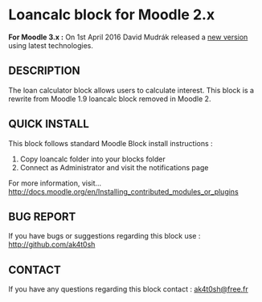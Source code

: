 Loancalc block for Moodle 2.x
=============================

__For Moodle 3.x :__  On 1st April 2016 David Mudrák released a [new version](https://github.com/mudrd8mz/moodle-block_loancalc) using latest technologies.

DESCRIPTION
-----------
The loan calculator block allows users to calculate interest.
This block is a rewrite from Moodle 1.9 loancalc block removed in Moodle 2.

QUICK INSTALL
-------------
This block follows standard Moodle Block install instructions :

1. Copy loancalc folder into your blocks folder
2. Connect as Administrator and visit the notifications page

For more information, visit...
http://docs.moodle.org/en/Installing_contributed_modules_or_plugins

BUG REPORT
----------
If you have bugs or suggestions regarding this block use : http://github.com/ak4t0sh

CONTACT
-------
If you have any questions regarding this block contact : ak4t0sh@free.fr
